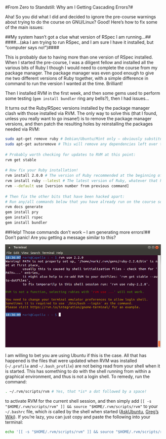 #From Zero to Standstill: Why am I Getting Cascading Errors?#

Aha! So you did what I did and decided to ignore the pre-course warnings about trying to do the course on GNU/Linux? Good! Here’s how to fix some of the main issues:

##My system hasn’t got a clue what version of RSpec I am running…##
####…(aka I am trying to run RSpec, and I am sure I have it installed, but “computer says no!”)####

This is probably due to having more than one version of RSpec installed. When I started the pre-course, I was a diligent fellow and installed all the various bits of Ruby I though I would need to complete the course from my package manager. The package manager was even good enough to give me two different versions of Ruby together, with a simple difference in command to run the version I wanted at the time. Brilliant!

Then I installed RVM in the first week, and then some gems used to perform some testing (`gem install bundler` ring any bells?), then I had issues…

It turns out the Ruby/RSpec versions installed by the package manager clash with those installed via RVM. The only way to solve this (that I found, unless you really want to go insane!) is to remove the package manager versions, and then patch the resulting holes by reinstalling the packages needed via RVM:

```bash
sudo apt-get remove ruby # Debian/Ubuntu/Mint only – obviously substitute your package manager command here, or use your GUI.
sudo apt-get autoremove # This will remove any dependencies left over too.

# Probably worth checking for updates to RVM at this point:
rvm get stable

# Now fix your Ruby installation!
rvm install 2.0.0 # The version of Ruby recommended at the beginning of the course.
rvm install ruby --latest # The latest version of Ruby, whatever that happens to be. Note the version number when it appears!
rvm --default use [version number from previous command]

# Then fix the other bits that have been hacked apart:
# Run any/all commands below that you have already run on the course so far:
rvm docs generate
gem install pry
gem install rspec
gem install bundler
```

##Help! Those commands don’t work – I am generating more errors!##
Don’t panic! Are you getting a message similar to this?

![RVM is not a function, selecting rubies with 'rvm use ...' will not work.](./screenies/rvm-not-a-function.png "RVM is not a function, selecting rubies with 'rvm use ...' will not work.")

I am willing to bet you are using Ubuntu if this is the case. All that has happened is the files that were updated when RVM was installed (`~/.profile` and `~/.bash_profile`) are not being read from your shell when it is started. This has something to do with the shell running from within a graphical environment, and thus is not a login shell. To remedy, run the command:
```bash
. ~/.rvm/scripts/rvm # Yes, that *is* a dot followed by a space!
```
to activate RVM for the current shell session, and then simply add `[[ -s "$HOME/.rvm/scripts/rvm" ]] && source "$HOME/.rvm/scripts/rvm"` to your `~/.bashrc` file, which _is_ called by the shell when started ([AskUbuntu](http://askubuntu.com/questions/121073/why-bash-profile-is-not-getting-sourced-when-opening-a-terminal), [Greg’s Wiki](http://mywiki.wooledge.org/DotFiles)). If you’re lazy, you can just copy and paste the following into your terminal:

```bash
echo '[[ -s "$HOME/.rvm/scripts/rvm" ]] && source "$HOME/.rvm/scripts/rvm" # Load RVM into a shell session *as a function*' >> ~/.bashrc
```
